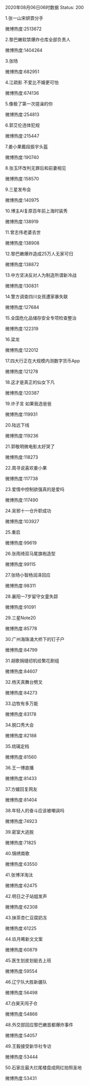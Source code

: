 2020年08月06日06时数据
Status: 200

1.张一山宋妍霏分手

微博热度:2513672

2.黎巴嫩软禁爆炸仓库全部负责人

微博热度:1404264

3.张旸

微博热度:682951

4.江疏影 不爱比不婚更可怕

微博热度:674136

5.像极了第一次搓澡的你

微博热度:254813

6.郭艾伦违体犯规

微博热度:215447

7.姜小果戴段振宇头盔

微博热度:190740

8.张玉环改判无罪后和前妻相见

微博热度:158570

9.三星发布会

微博热度:140975

10.博主AI复原百年前上海时装秀

微博热度:138919

11.曾志伟老婆去世

微博热度:138908

12.黎巴嫩爆炸造成25万人无家可归

微博热度:138872

13.中方坚决反对人为制造所谓新冷战

微博热度:130831

14.警方调查四川女孩遭家暴失联

微博热度:127684

15.全国危化品储存安全专项检查整治

微博热度:122319

16.梁龙

微博热度:122012

17.四大行正在大规模内测数字货币App

微博热度:121278

18.这才是真正的仙女下凡

微博热度:120387

19.许子言 如果我选爸爸

微博热度:119931

20.陆远下线

微博热度:119236

21.郭敬明微电影太好哭了

微博热度:118273

22.周寻说喜欢姜小果

微博热度:117738

23.爱情中控制欲强真的是爱吗

微博热度:117490

24.吴邪十一仓升职成功

微博热度:103927

25.重启

微博热度:99619

26.张雨绮双马尾旗袍造型

微博热度:99115

27.张旸小智杨润泽回应

微博热度:98311

28.襄阳一7岁留守女童失踪

微博热度:91091

29.三星Note20

微博热度:85778

30.广州海珠涌大桥下的钉子户

微博热度:84799

31.胡歌捐缝纫机给繁花剧组

微博热度:84607

32.杨天真舞台劈叉

微博热度:84273

33.边牧有多万能

微博热度:83178

34.脱口秀大会

微博热度:82188

35.琉璃定档

微博热度:81560

36.王一博直播

微博热度:81433

37.方媛回复网友

微博热度:81404

38.年轻人的奋斗应该被嘲讽吗

微博热度:74923

39.密室大逃脱

微博热度:71825

40.锦绣南歌

微博热度:63550

41.张博洋淘汰

微博热度:62475

42.明日之子站姐发声

微博热度:62308

43.抹茶杏仁豆腐奶冻

微博热度:61225

44.玖月晞新文文案

微博热度:60879

45.医生划皮划艇去上班

微博热度:59554

46.辽宁队大胜新疆队

微博热度:56498

47.白昊天闯子仓

微博热度:54866

48.外交部回应黎巴嫩首都爆炸事件

微博热度:54057

49.王毅接受新华社专访

微博热度:53444

50.石家庄最大烂尾楼盘成网红拍照圣地

微博热度:53431

